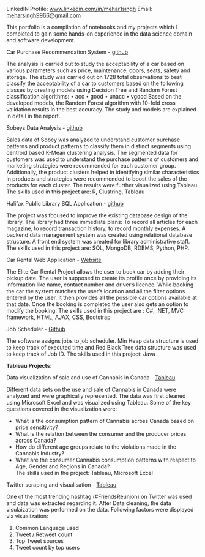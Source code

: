 LinkedIN Profile: www.linkedin.com/in/mehar1singh
Email: meharsingh9966@gmail.com


This portfolio is a compilation of notebooks and my projects which I completed to gain some hands-on experience in the data science domain and software development.

Car Purchase Recommendation System - [github](https://github.com/Mehar-singh96/Car_recommendation_model)

The analysis is carried out to study the acceptability of a car based on various parameters such as price, maintenance, doors, seats, safety and storage. The study was carried out on 1728 total observations to best classify the acceptability of a car to customers based on the following classes by creating models using Decision Tree and Random Forest classification algorithms:
• acc
• good 
• unacc 
• vgood
Based on the developed models, the Random Forest algorithm with 10-fold cross validation results in the best accuracy. The study and models are explained in detail in the report.


Sobeys Data Analysis - [github](https://github.com/Mehar-singh96/Clustring-Analysis)

Sales data of Sobey was analyzed to understand customer purchase patterns and product patterns to classify them in distinct segments using centroid based K-Mean clustering analysis. The segmented data for customers was used to understand the purchase patterns of customers and marketing strategies were recommended for each customer group. Additionally, the product clusters helped in identifying similar characteristics in products and strategies were recommended to boost the sales of the products for each cluster. The results were further visualized using Tableau.
The skills used in this project are: R, Clustring, Tableau

Halifax Public Library SQL Application - [github](https://github.com/Mehar-singh96/Halifax_Public_Library_PHP_SQL_Application.git)

The project was focused to improve the existing database design of the library. The library had three immediate plans: To record all articles for each magazine, to record transaction history, to record monthly expenses. A backend data management system was created using relational database structure. A front end system was created for library administrative staff. 
The skills used in this project are: SQL, MongoDB, RDBMS, Python, PHP.


Car Rental Web Application - [Website](https://ellitecarrental20191214034251.azurewebsites.net/)

The Elite Car Rental Project allows the user to book car by adding their pickup date. The user is supposed to create its profile once by providing its information like name, contact number and driver’s licence. While booking the car the system matches the user’s location and all the filter options entered by the user. It then provides all the possible car options available at that date. Once the booking is completed the user also gets an option to modify the booking. 
The skills used in this project are : C#, .NET, MVC framework, HTML, AJAX, CSS, Bootstrap



Job Scheduler - [Github](https://github.com/Mehar-singh96/Job-Schedular.git)

The software assigns jobs to job scheduler. Min Heap data structure is used to keep track of executed time and Red Black Tree data structure was used to keep track of Job ID.
The skills used in this project: Java


<B>Tableau Projects</B>:


Data visualization of sale and use of Cannabis in Canada - [Tableau](https://public.tableau.com/profile/mehar.singh#!/vizhome/DataVizArt2020/Story1?publish=yes)

Different data sets on the use and sale of Cannabis in Canada were analyzed and were graphically represented. The data was first cleaned using Microsoft Excel and was visualized using Tableau. Some of the key questions covered in the visualization were:

- What is the consumption pattern of Cannabis across Canada based on price sensitivity? 
- What is the relation between the consumer and the producer prices across Canada? 
- How do different age groups relate to the violations made in the Cannabis Industry? 
- What are the consumer Cannabis consumption patterns with respect to Age, Gender and Regions in Canada?  
The skills used in the project: Tableau, Microsoft Excel


Twitter scraping and visualisation - [Tableau](https://public.tableau.com/profile/mehar.singh#!/vizhome/twitterAssignment_15823322020490/Dashboard1?publish=yes)

One of the most trending hashtag (#FriendsReunion) on Twitter was used and data was extracted regarding it. After Data cleaning, the data visulaization was performed on the data. Following factors were displayed via visualization:

1. Common Language used
2. Tweet / Retweet count
3. Top Tweet sources
4. Tweet count by top users










